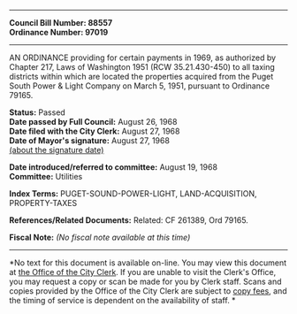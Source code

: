 * * * * *  
  
**Council Bill Number: [](#h0)[](#h2)88557**   
**Ordinance Number: 97019**  
  
* * * * *  
  
AN ORDINANCE providing for certain payments in 1969, as authorized by Chapter 217, Laws of Washington 1951 (RCW 35.21.430-450) to all taxing districts within which are located the properties acquired from the Puget South Power & Light Company on March 5, 1951, pursuant to Ordinance 79165.  
  
**Status:** Passed   
**Date passed by Full Council:** August 26, 1968   
**Date filed with the City Clerk:** August 27, 1968   
**Date of Mayor's signature:** August 27, 1968   
[(about the signature date)](/~public/approvaldate.htm)   
  
  
**Date introduced/referred to committee:** August 19, 1968   
**Committee:** Utilities   
  
**Index Terms:** PUGET-SOUND-POWER-LIGHT, LAND-ACQUISITION, PROPERTY-TAXES  
  
**References/Related Documents:** Related: CF 261389, Ord 79165.  
  
**Fiscal Note:** *(No fiscal note available at this time)*  
  
* * * * *  
  
*No text for this document is available on-line. You may view this document at [the Office of the City Clerk](http://www.seattle.gov/leg/clerk/contactUs.htm). If you are unable to visit the Clerk's Office, you may request a copy or scan be made for you by Clerk staff. Scans and copies provided by the Office of the City Clerk are subject to [copy fees](http://clerk.seattle.gov/~public/clerkfees.htm), and the timing of service is dependent on the availability of staff. *  
  
  
